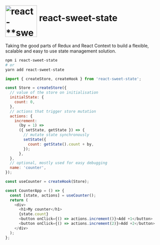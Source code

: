 <h1>
  <img align="middle" src="https://user-images.githubusercontent.com/84136/59560300-2fca8e80-9053-11e9-8f90-76d9ef281ca6.png" alt="react-**sweet-state** logo" height="100" />
  <span>react-sweet-state</span>
</h1>

Taking the good parts of Redux and React Context to build a flexible, scalable and easy to use state management solution.

```sh
npm i react-sweet-state
# or
yarn add react-sweet-state
```

```js
import { createStore, createHook } from 'react-sweet-state';

const Store = createStore({
  // value of the store on initialisation
  initialState: {
    count: 0,
  },
  // actions that trigger store mutation
  actions: {
    increment:
      (by = 1) =>
      ({ setState, getState }) => {
        // mutate state synchronously
        setState({
          count: getState().count + by,
        });
      },
  },
  // optional, mostly used for easy debugging
  name: 'counter',
});

const useCounter = createHook(Store);

const CounterApp = () => {
  const [state, actions] = useCounter();
  return (
    <div>
      <h1>My counter</h1>
      {state.count}
      <button onClick={() => actions.increment()}>Add +1</button>
      <button onClick={() => actions.increment(2)}>Add +2</button>
    </div>
  );
};
```
